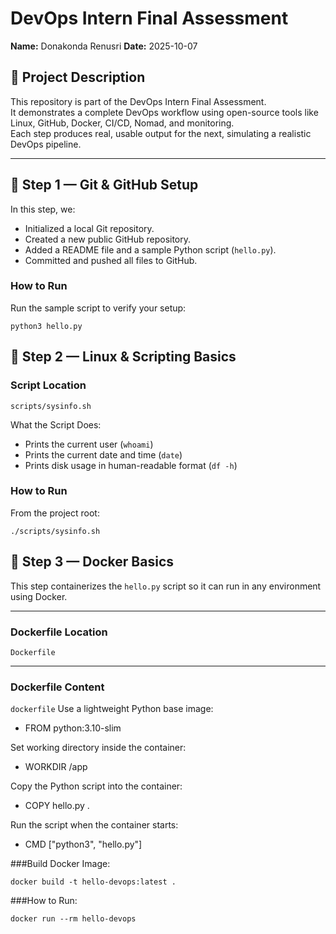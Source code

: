 # DevOps Intern Final Assessment

**Name:** Donakonda Renusri 
**Date:** 2025-10-07

## 📘 Project Description
This repository is part of the DevOps Intern Final Assessment.  
It demonstrates a complete DevOps workflow using open-source tools like Linux, GitHub, Docker, CI/CD, Nomad, and monitoring.  
Each step produces real, usable output for the next, simulating a realistic DevOps pipeline.

---

## 🚀 Step 1 — Git & GitHub Setup
In this step, we:
- Initialized a local Git repository.
- Created a new public GitHub repository.
- Added a README file and a sample Python script (`hello.py`).
- Committed and pushed all files to GitHub.

### How to Run
Run the sample script to verify your setup:

`python3 hello.py`

## 🐚 Step 2 — Linux & Scripting Basics

### **Script Location**
`scripts/sysinfo.sh`

What the Script Does:
- Prints the current user (`whoami`)
- Prints the current date and time (`date`)
- Prints disk usage in human-readable format (`df -h`)

### How to Run
From the project root:

`./scripts/sysinfo.sh`



## 🐳 Step 3 — Docker Basics

This step containerizes the `hello.py` script so it can run in any environment using Docker.

---

### **Dockerfile Location**
`Dockerfile`

---

### **Dockerfile Content**
`dockerfile`
 Use a lightweight Python base image:
- FROM python:3.10-slim

 Set working directory inside the container:
- WORKDIR /app

 Copy the Python script into the container:
- COPY hello.py .

 Run the script when the container starts:
- CMD ["python3", "hello.py"]

###Build Docker Image:

`docker build -t hello-devops:latest .`

###How to Run:

`docker run --rm hello-devops`

